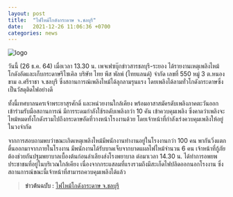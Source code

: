 ```yaml
---
layout: post
title:  "ไฟไหม้โกดังกระดาษ จ.ชลบุรี"
date:   2021-12-26 11:06:36 +0700
categories: news
---
```


![logo](https://s.isanook.com/ns/0/rp/r/w728/ya0xa0m1w0/aHR0cHM6Ly9zLmlzYW5vb2suY29tL25zLzAvdWQvMTY5OC84NDk0NTQyL2ZpcmUtMDEuanBn.jpg)

วันนี้ (26 ธ.ค. 64) เมื่อเวลา 13.30 น. เพจเฟซบุ๊กข่าวสารชลบุรี-ระยอง ได้รายงานเหตุเพลิงไหม้โกดังอัดและเก็บกระดาษรีไซเคิล บริษัท ไทย พีส พัลพ์ (ไทยแลนด์) จำกัด เลขที่ 550 หมู่ 3 ต.หนองขาม อ.ศรีราชา จ.ชลบุรี ซึ่งสถานการณ์เพลิงไหม้ได้ลุกลามรุนแรง โดยเพลิงได้ลามทั่วโกดังกระดาษซึ่งเป็นวัสดุติดไฟอย่างดี

ทั้งนี้เทศบาลนครเจ้าพระยาสุรศักดิ์ และหน่วยงานใกล้เคียง พร้อมอาสาสมัครดับเพลิงภาคตะวันออก เข้าร่วมรับมือสถานการณ์ มีการระดมกำลังใช้รถดับเพลิงกว่า 10 คัน เข้าควบคุมเพลิง ซึ่งคาดว่าเพลิงจะไหม้หมดทั้งโกดังรวมไปถึงกระดาษอัดที่วางหน้าโรงงานด้วย โดยเจ้าหน้าที่กำลังเร่งควบคุมเพลิงให้อยู่ในวงจำกัด

จากการสอบถามพบว่าขณะเกิดเหตุเพลิงไหม้มีพนักงานทำงานอยู่ในโรงงานกว่า 100 คน พากันวิ่งแตกตื่นออกมาจากภายในโรงงาน มีพนักงานได้รับบาดเจ็บจากบาดแผลไฟไหม้จำนวน 6 คน เจ้าหน้าที่กู้ภัยต้องช่วยกันปฐมพยาบาลเบื้องต้นก่อนลำเลียงส่งโรงพยาบาล ต่อมาเวลา 14.30 น. ได้ทำการอพยพประชาชนที่อยู่ในบริเวณใกล้เคียง เนื่องจากกระแสลมที่แรงรวมถึงมีสะเก็ดไฟปลิดออกนอกโรงงาน ซึ่งสถานการณ์ขณะนี้เจ้าหน้าที่สามารถควบคุมเพลิงได้แล้ว

>**ข่าวต้นฉบับ :**
[ไฟไหม้โกดังกระดาษ จ.ชลบุรี](https://www.sanook.com/news/8494542/)
